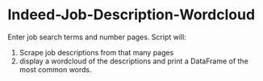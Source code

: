 # Indeed-Job-Description-Wordcloud
Enter job search terms and number pages. Script will:
  1. Scrape job descriptions from that many pages
  2. display a wordcloud of the descriptions and print a DataFrame of the most common words.
